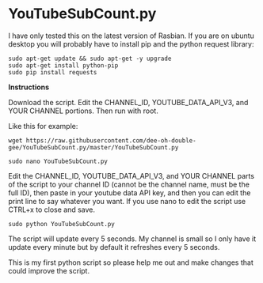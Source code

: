 # YouTubeSubCount.py

I have only tested this on the latest version of Rasbian.
If you are on ubuntu desktop you will probably have to install pip and the python request library:
```
sudo apt-get update && sudo apt-get -y upgrade
sudo apt-get install python-pip
sudo pip install requests
```

**Instructions**

Download the script. Edit the CHANNEL_ID, YOUTUBE_DATA_API_V3, and YOUR CHANNEL portions. Then run with root.

Like this for example:
```
wget https://raw.githubusercontent.com/dee-oh-double-gee/YouTubeSubCount.py/master/YouTubeSubCount.py

sudo nano YouTubeSubCount.py 
```
Edit the CHANNEL_ID, YOUTUBE_DATA_API_V3, and YOUR CHANNEL parts of the script to your channel ID (cannot be the channel name, must be the full ID), then paste in your youtube data API key, and then you can edit the print line to say whatever you want. If you use nano to edit the script use CTRL+x to close and save.
```
sudo python YouTubeSubCount.py
```
The script will update every 5 seconds. My channel is small so I only have it update every minute but by default it refreshes every 5 seconds. 

This is my first python script so please help me out and make changes that could improve the script.
